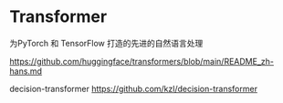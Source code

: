# Transformer
为PyTorch 和 TensorFlow 打造的先进的自然语言处理

https://github.com/huggingface/transformers/blob/main/README_zh-hans.md

decision-transformer
https://github.com/kzl/decision-transformer

